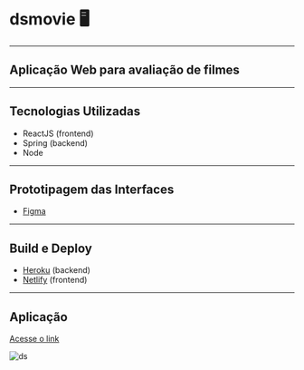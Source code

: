 # dsmovie :desktop_computer:

---
## Aplicação Web para avaliação de filmes
---

## **Tecnologias Utilizadas**
* ReactJS (frontend)
* Spring (backend)
* Node
---
## Prototipagem das Interfaces
* [Figma](https://www.figma.com/file/hpQuzpGHq2MmrI87xnfMoT/DSMovie1?node-id=0%3A1) 
---
## Build e Deploy
* [Heroku](https://id.heroku.com/) (backend) 
* [Netlify](https://www.netlify.com/) (frontend) 
---
## Aplicação
[Acesse o link](https://pinallidsmovie.netlify.app)<br>

![ds](https://user-images.githubusercontent.com/18580532/150580503-f1443bfd-e417-48c0-8a73-9e5361ed64d8.png)
